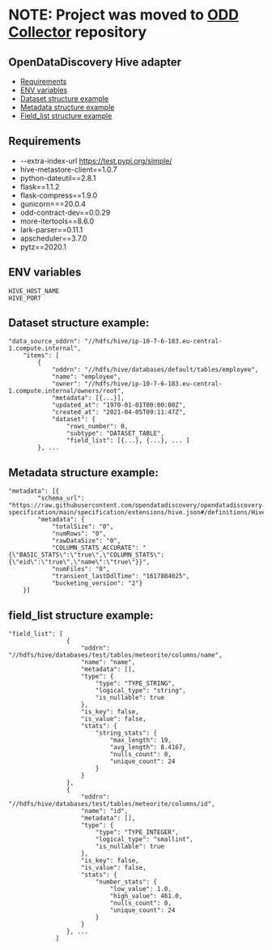 # NOTE: Project was moved to [ODD Collector](https://github.com/opendatadiscovery/odd-collector) repository

## OpenDataDiscovery Hive adapter
* [Requirements](#requirements)
* [ENV variables](#env-variables)
* [Dataset structure example](#dataset-structure-example)
* [Metadata structure example](#metadata-structure-example)
* [Field_list structure example](#field_list-structure-example)

 
## Requirements 
* --extra-index-url https://test.pypi.org/simple/
* hive-metastore-client==1.0.7
* python-dateutil==2.8.1
* flask==1.1.2
* flask-compress==1.9.0
* gunicorn===20.0.4
* odd-contract-dev==0.0.29
* more-itertools==8.6.0
* lark-parser==0.11.1
* apscheduler==3.7.0
* pytz==2020.1


## ENV variables
```
HIVE_HOST_NAME
HIVE_PORT
```

## Dataset structure example:
```
"data_source_oddrn": "//hdfs/hive/ip-10-7-6-183.eu-central-1.compute.internal",
    "items": [
        {
            "oddrn": "//hdfs/hive/databases/default/tables/employee",
            "name": "employee",
            "owner": "//hdfs/hive/ip-10-7-6-183.eu-central-1.compute.internal/owners/root",
            "metadata": [{...}],
            "updated_at": "1970-01-01T00:00:00Z",
            "created_at": "2021-04-05T09:11:47Z",
            "dataset": {
                "rows_number": 0,
                "subtype": "DATASET_TABLE",
                "field_list": [{...}, {...}, ... ]
        }, ...

```

## Metadata structure example:
```
"metadata": [{
        "schema_url": "https://raw.githubusercontent.com/opendatadiscovery/opendatadiscovery-specification/main/specification/extensions/hive.json#/definitions/HiveDataSetExtension",
        "metadata": {
            "totalSize": "0",
            "numRows": "0",
            "rawDataSize": "0",
            "COLUMN_STATS_ACCURATE": "{\"BASIC_STATS\":\"true\",\"COLUMN_STATS\":{\"eid\":\"true\",\"name\":\"true\"}}",
            "numFiles": "0",
            "transient_lastDdlTime": "1617804025",
            "bucketing_version": "2"}
    }]
```
## field_list structure example:
```
"field_list": [
                {
                    "oddrn": "//hdfs/hive/databases/test/tables/meteorite/columns/name",
                    "name": "name",
                    "metadata": [],
                    "type": {
                        "type": "TYPE_STRING",
                        "logical_type": "string",
                        "is_nullable": true
                    },
                    "is_key": false,
                    "is_value": false,
                    "stats": {
                        "string_stats": {
                            "max_length": 19,
                            "avg_length": 8.4167,
                            "nulls_count": 0,
                            "unique_count": 24
                        }
                    }
                },
                {
                    "oddrn": "//hdfs/hive/databases/test/tables/meteorite/columns/id",
                    "name": "id",
                    "metadata": [],
                    "type": {
                        "type": "TYPE_INTEGER",
                        "logical_type": "smallint",
                        "is_nullable": true
                    },
                    "is_key": false,
                    "is_value": false,
                    "stats": {
                        "number_stats": {
                            "low_value": 1.0,
                            "high_value": 461.0,
                            "nulls_count": 0,
                            "unique_count": 24
                        }
                    }
                }, ...
             ]
```
